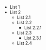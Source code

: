 - List 1
- List 2
  - List 2.1
  - List 2.2
    - List 2.2.1
  - List 2.3
    - List 2.3.1
  - List 2.4